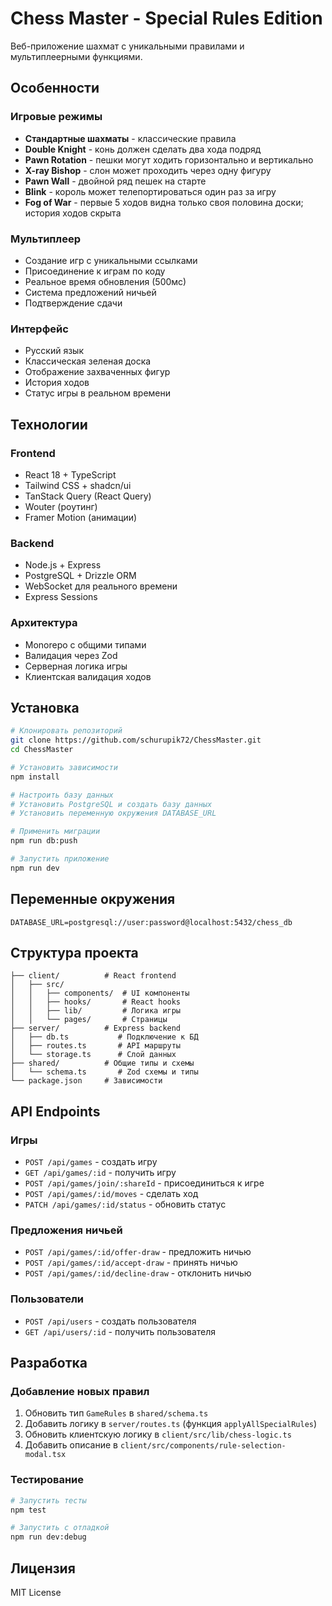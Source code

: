 # Chess Master - Special Rules Edition

Веб-приложение шахмат с уникальными правилами и мультиплеерными функциями.

## Особенности

### Игровые режимы
- **Стандартные шахматы** - классические правила
- **Double Knight** - конь должен сделать два хода подряд
- **Pawn Rotation** - пешки могут ходить горизонтально и вертикально
- **X-ray Bishop** - слон может проходить через одну фигуру
- **Pawn Wall** - двойной ряд пешек на старте
- **Blink** - король может телепортироваться один раз за игру
- **Fog of War** - первые 5 ходов видна только своя половина доски; история ходов скрыта

### Мультиплеер
- Создание игр с уникальными ссылками
- Присоединение к играм по коду
- Реальное время обновления (500мс)
- Система предложений ничьей
- Подтверждение сдачи

### Интерфейс
- Русский язык
- Классическая зеленая доска
- Отображение захваченных фигур
- История ходов
- Статус игры в реальном времени

## Технологии

### Frontend
- React 18 + TypeScript
- Tailwind CSS + shadcn/ui
- TanStack Query (React Query)
- Wouter (роутинг)
- Framer Motion (анимации)

### Backend
- Node.js + Express
- PostgreSQL + Drizzle ORM
- WebSocket для реального времени
- Express Sessions

### Архитектура
- Monorepo с общими типами
- Валидация через Zod
- Серверная логика игры
- Клиентская валидация ходов

## Установка

```bash
# Клонировать репозиторий
git clone https://github.com/schurupik72/ChessMaster.git
cd ChessMaster

# Установить зависимости
npm install

# Настроить базу данных
# Установить PostgreSQL и создать базу данных
# Установить переменную окружения DATABASE_URL

# Применить миграции
npm run db:push

# Запустить приложение
npm run dev
```

## Переменные окружения

```env
DATABASE_URL=postgresql://user:password@localhost:5432/chess_db
```

## Структура проекта

```
├── client/          # React frontend
│   ├── src/
│   │   ├── components/  # UI компоненты
│   │   ├── hooks/       # React hooks
│   │   ├── lib/         # Логика игры
│   │   └── pages/       # Страницы
├── server/          # Express backend
│   ├── db.ts           # Подключение к БД
│   ├── routes.ts       # API маршруты
│   └── storage.ts      # Слой данных
├── shared/          # Общие типы и схемы
│   └── schema.ts       # Zod схемы и типы
└── package.json     # Зависимости
```

## API Endpoints

### Игры
- `POST /api/games` - создать игру
- `GET /api/games/:id` - получить игру
- `POST /api/games/join/:shareId` - присоединиться к игре
- `POST /api/games/:id/moves` - сделать ход
- `PATCH /api/games/:id/status` - обновить статус

### Предложения ничьей
- `POST /api/games/:id/offer-draw` - предложить ничью
- `POST /api/games/:id/accept-draw` - принять ничью
- `POST /api/games/:id/decline-draw` - отклонить ничью

### Пользователи
- `POST /api/users` - создать пользователя
- `GET /api/users/:id` - получить пользователя

## Разработка

### Добавление новых правил

1. Обновить тип `GameRules` в `shared/schema.ts`
2. Добавить логику в `server/routes.ts` (функция `applyAllSpecialRules`)
3. Обновить клиентскую логику в `client/src/lib/chess-logic.ts`
4. Добавить описание в `client/src/components/rule-selection-modal.tsx`

### Тестирование

```bash
# Запустить тесты
npm test

# Запустить с отладкой
npm run dev:debug
```

## Лицензия

MIT License